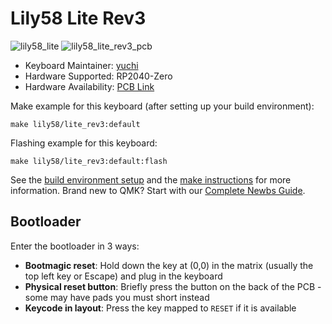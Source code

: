 # Lily58 Lite Rev3

![lily58_lite](https://i.imgur.com/RCx5Xym.jpeg)
![lily58_lite_rev3_pcb](https://i.imgur.com/rIjVjCE.png)


* Keyboard Maintainer: [yuchi](https://github.com/kata0510)
* Hardware Supported: RP2040-Zero
* Hardware Availability: [PCB Link](https://github.com/kata0510/Lily58/tree/master/Lite_Rev3)

Make example for this keyboard (after setting up your build environment):

    make lily58/lite_rev3:default

Flashing example for this keyboard:

    make lily58/lite_rev3:default:flash

See the [build environment setup](https://docs.qmk.fm/#/getting_started_build_tools) and the [make instructions](https://docs.qmk.fm/#/getting_started_make_guide) for more information. Brand new to QMK? Start with our [Complete Newbs Guide](https://docs.qmk.fm/#/newbs).

## Bootloader

Enter the bootloader in 3 ways:

* **Bootmagic reset**: Hold down the key at (0,0) in the matrix (usually the top left key or Escape) and plug in the keyboard
* **Physical reset button**: Briefly press the button on the back of the PCB - some may have pads you must short instead
* **Keycode in layout**: Press the key mapped to `RESET` if it is available

